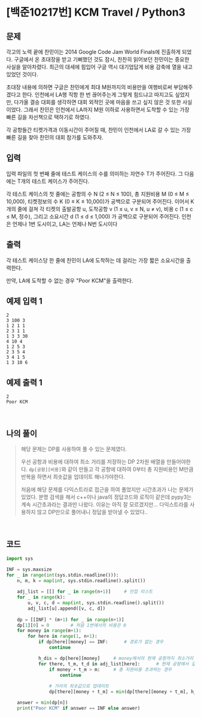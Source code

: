# [백준10217번] KCM Travel / Python3

## 문제

각고의 노력 끝에 찬민이는 2014 Google Code Jam World Finals에 진출하게 되었다. 구글에서 온 초대장을 받고 기뻐했던 것도 잠시, 찬찬히 읽어보던 찬민이는 중요한 사실을 알아차렸다. 최근의 대세에 힘입어 구글 역시 대기업답게 비용 감축에 열을 내고 있었던 것이다.

초대장 내용에 의하면 구글은 찬민에게 최대 M원까지의 비용만을 여행비로써 부담해주겠다고 한다. 인천에서 LA행 직항 한 번 끊어주는게 그렇게 힘드냐고 따지고도 싶었지만, 다가올 결승 대회를 생각하면 대회 외적인 곳에 마음을 쓰고 싶지 않은 것 또한 사실이었다. 그래서 찬민은 인천에서 LA까지 M원 이하로 사용하면서 도착할 수 있는 가장 빠른 길을 차선책으로 택하기로 하였다.

각 공항들간 티켓가격과 이동시간이 주어질 때, 찬민이 인천에서 LA로 갈 수 있는 가장 빠른 길을 찾아 찬민의 대회 참가를 도와주자.

## 입력

입력 파일의 첫 번째 줄에 테스트 케이스의 수를 의미하는 자연수 T가 주어진다. 그 다음에는 T개의 테스트 케이스가 주어진다.

각 테스트 케이스의 첫 줄에는 공항의 수 N (2 ≤ N ≤ 100), 총 지원비용 M (0 ≤ M ≤ 10,000), 티켓정보의 수 K (0 ≤ K ≤ 10,000)가 공백으로 구분되어 주어진다. 이어서 K개의 줄에 걸쳐 각 티켓의 출발공항 u, 도착공항 v (1 ≤ u, v ≤ N, u ≠ v), 비용 c (1 ≤ c ≤ M, 정수), 그리고 소요시간 d (1 ≤ d ≤ 1,000) 가 공백으로 구분되어 주어진다. 인천은 언제나 1번 도시이고, LA는 언제나 N번 도시이다

## 출력

각 테스트 케이스당 한 줄에 찬민이 LA에 도착하는 데 걸리는 가장 짧은 소요시간을 출력한다.

만약, LA에 도착할 수 없는 경우 "Poor KCM"을 출력한다.

## 예제 입력 1

```
2
3 100 3
1 2 1 1
2 3 1 1
1 3 3 30
4 10 4
1 2 5 3
2 3 5 4
3 4 1 5
1 3 10 6
```

## 예제 출력 1

```
2
Poor KCM
```

<br>

## 나의 풀이

> 해당 문제는 DP를 사용하여 풀 수 있는 문제였다. 
>
> 우선 공항과 비용에 대하여 최소 거리를 저장하는 DP 2차원 배열을 만들어야한다. `dp[공항][비용]`와 같이 만들고 각 공항에 대하여 0부터 총 지원비용인 M만큼 반복을 하면서 최솟값을 업데이트 해나가야한다.
>
> 처음에 해당 문제를 다익스트라로 접근을 하여 풀었지만 시간초과가 나는 문제가 있었다. 분명 검색을 해서 c++이나 java의 정답코드와 로직이 같은데 pypy3는 계속 시간초과라는 결과만 나왔다. 이유는 아직 잘 모르겠지만... 다익스트라를 사용하지 않고 DP만으로 풀어내니 정답을 받아낼 수 있었다..

<br>

## 코드

```python
import sys

INF = sys.maxsize
for _ in range(int(sys.stdin.readline())):
    n, m, k = map(int, sys.stdin.readline().split())
	
    adj_list = [[] for _ in range(n+1)]		# 인접 리스트
    for _ in range(k):
        u, v, c, d = map(int, sys.stdin.readline().split())
        adj_list[u].append([v, c, d])
	
    dp = [[INF] * (m+1) for _ in range(n+1)]
    dp[1][0] = 0		# 처음 1번에서의 비용은 0
    for money in range(m+1):
        for here in range(1, n+1):
            if dp[here][money] == INF:		# 경로가 없는 경우
                continue

            h_dis = dp[here][money]		# money에서의 현재 공항까지 최소거리
            for there, t_m, t_d in adj_list[here]:		# 현재 공항에서 갈 수 있는 공항 모두 확인
                if money + t_m > m:		# 총 지원비용 초과하는 경우
                    continue
                    
                # 거리의 최솟값으로 업데이트
                dp[there][money + t_m] = min(dp[there][money + t_m], h_dis + t_d)

    answer = min(dp[n])
    print("Poor KCM" if answer == INF else answer)
```

